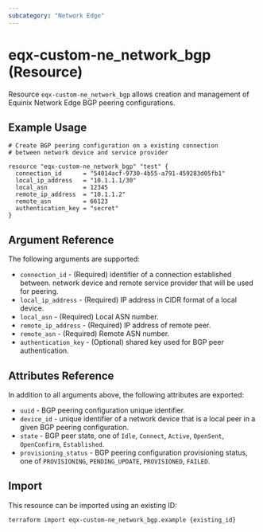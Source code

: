 ```yaml
---
subcategory: "Network Edge"
---
```


# eqx-custom-ne_network_bgp (Resource)

Resource `eqx-custom-ne_network_bgp` allows creation and management of Equinix Network
Edge BGP peering configurations.

## Example Usage

```hcl
# Create BGP peering configuration on a existing connection
# between network device and service provider

resource "eqx-custom-ne_network_bgp" "test" {
  connection_id      = "54014acf-9730-4b55-a791-459283d05fb1"
  local_ip_address   = "10.1.1.1/30"
  local_asn          = 12345
  remote_ip_address  = "10.1.1.2"
  remote_asn         = 66123
  authentication_key = "secret"
}
```

## Argument Reference

The following arguments are supported:

* `connection_id` - (Required) identifier of a connection established between.
network device and remote service provider that will be used for peering.
* `local_ip_address` - (Required) IP address in CIDR format of a local device.
* `local_asn` - (Required) Local ASN number.
* `remote_ip_address` - (Required) IP address of remote peer.
* `remote_asn` - (Required) Remote ASN number.
* `authentication_key` - (Optional) shared key used for BGP peer authentication.

## Attributes Reference

In addition to all arguments above, the following attributes are exported:

* `uuid` - BGP peering configuration unique identifier.
* `device_id` - unique identifier of a network device that is a local peer in a given BGP peering
configuration.
* `state` - BGP peer state, one of `Idle`, `Connect`, `Active`, `OpenSent`, `OpenConfirm`,
`Established`.
* `provisioning_status` - BGP peering configuration provisioning status, one of `PROVISIONING`,
`PENDING_UPDATE`, `PROVISIONED`, `FAILED`.

## Import

This resource can be imported using an existing ID:

```sh
terraform import eqx-custom-ne_network_bgp.example {existing_id}
```
